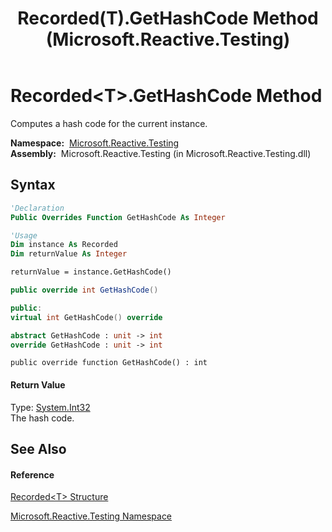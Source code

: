 ﻿---
title: Recorded(T).GetHashCode Method  (Microsoft.Reactive.Testing)
TOCTitle: GetHashCode Method
ms:assetid: M:Microsoft.Reactive.Testing.Recorded`1.GetHashCode
ms:mtpsurl: https://msdn.microsoft.com/en-us/library/Hh229857(v=VS.103)
ms:contentKeyID: 36069529
ms.date: 06/28/2011
mtps_version: v=VS.103
f1_keywords:
- Microsoft.Reactive.Testing.Recorded`1.GetHashCode
dev_langs:
- CSharp
- JScript
- VB
- FSharp
- c++
---

# Recorded\<T\>.GetHashCode Method

Computes a hash code for the current instance.

**Namespace:**  [Microsoft.Reactive.Testing](hh212009\(v=vs.103\).md)  
**Assembly:**  Microsoft.Reactive.Testing (in Microsoft.Reactive.Testing.dll)

## Syntax

``` vb
'Declaration
Public Overrides Function GetHashCode As Integer
```

``` vb
'Usage
Dim instance As Recorded
Dim returnValue As Integer

returnValue = instance.GetHashCode()
```

``` csharp
public override int GetHashCode()
```

``` c++
public:
virtual int GetHashCode() override
```

``` fsharp
abstract GetHashCode : unit -> int 
override GetHashCode : unit -> int 
```

``` jscript
public override function GetHashCode() : int
```

#### Return Value

Type: [System.Int32](https://msdn.microsoft.com/en-us/library/td2s409d)  
The hash code.  

## See Also

#### Reference

[Recorded\<T\> Structure](hh229664\(v=vs.103\).md)

[Microsoft.Reactive.Testing Namespace](hh212009\(v=vs.103\).md)

